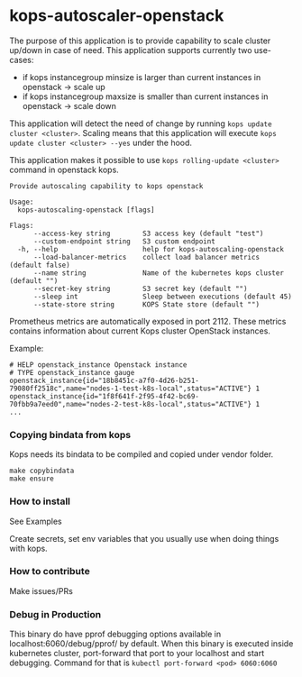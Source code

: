 # kops-autoscaler-openstack

The purpose of this application is to provide capability to scale cluster up/down in case of need. This application supports currently two use-cases:

- if kops instancegroup minsize is larger than current instances in openstack -> scale up 
- if kops instancegroup maxsize is smaller than current instances in openstack -> scale down

This application will detect the need of change by running `kops update cluster <cluster>`. Scaling means that this application will execute `kops update cluster <cluster> --yes` under the hood.

This application makes it possible to use `kops rolling-update <cluster>` command in openstack kops. 

```
Provide autoscaling capability to kops openstack

Usage:
  kops-autoscaling-openstack [flags]

Flags:
      --access-key string        S3 access key (default "test")
      --custom-endpoint string   S3 custom endpoint
  -h, --help                     help for kops-autoscaling-openstack
      --load-balancer-metrics    collect load balancer metrics (default false)
      --name string              Name of the kubernetes kops cluster (default "")
      --secret-key string        S3 secret key (default "")
      --sleep int                Sleep between executions (default 45)
      --state-store string       KOPS State store (default "")
```


Prometheus metrics are automatically exposed in port 2112.
These metrics contains information about current Kops cluster OpenStack instances.

Example:

```
# HELP openstack_instance Openstack instance
# TYPE openstack_instance gauge
openstack_instance{id="18b8451c-a7f0-4d26-b251-79080ff2518c",name="nodes-1-test-k8s-local",status="ACTIVE"} 1
openstack_instance{id="1f8f641f-2f95-4f42-bc69-70fbb9a7eed0",name="nodes-2-test-k8s-local",status="ACTIVE"} 1
...
```

### Copying bindata from kops

Kops needs its bindata to be compiled and copied under vendor folder.

```
make copybindata
make ensure
```

### How to install

See Examples

Create secrets, set env variables that you usually use when doing things with kops. 

### How to contribute

Make issues/PRs

### Debug in Production

This binary do have pprof debugging options available in localhost:6060/debug/pprof/ by default.
When this binary is executed inside kubernetes cluster, port-forward that port to your localhost and start debugging.
Command for that is `kubectl port-forward <pod> 6060:6060`
